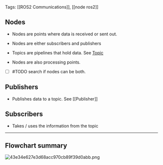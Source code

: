 Tags: [[ROS2 Communications]], [[node ros2]]
## Nodes

- Nodes are points where data is received or sent out.
    
- Nodes are either subscribers and publishers
    
- Topics are pipelines that hold data. See [Topic](Topic.md)
    
- Nodes are also processing points.


- [ ] #TODO search if nodes can be both.
    

## Publishers

- Publishes data to a topic. See [[Publisher]]
## Subscribers

- Takes / uses the information from the topic

* * *

## Flowchart summary

![43e34e627e3d68acc970cb89f39d0abb.png](43e34e627e3d68acc970cb89f39d0abb.png)